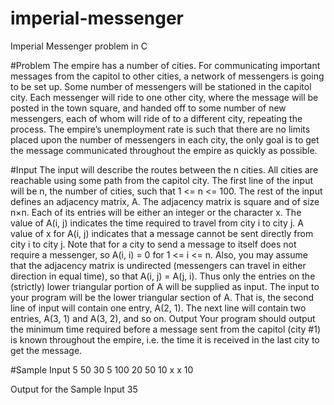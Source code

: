 # imperial-messenger
Imperial Messenger problem in C

#Problem
The empire has a number of cities. For communicating important messages from the capitol to other cities, a
network of messengers is going to be set up. Some number of messengers will be stationed in the capitol city. Each
messenger will ride to one other city, where the message will be posted in the town square, and handed off to some
number of new messengers, each of whom will ride of to a different city, repeating the process. The empire’s
unemployment rate is such that there are no limits placed upon the number of messengers in each city, the only goal
is to get the message communicated throughout the empire as quickly as possible.

#Input
The input will describe the routes between the n cities. All cities are reachable using some path from the capitol
city. The first line of the input will be n, the number of cities, such that 1 <= n <= 100. The rest of the input defines
an adjacency matrix, A. The adjacency matrix is square and of size n×n. Each of its entries will be either an integer
or the character x. The value of A(i, j) indicates the time required to travel from city i to city j. A value of x for A(i, j)
indicates that a message cannot be sent directly from city i to city j.
Note that for a city to send a message to itself does not require a messenger, so A(i, i) = 0 for 1 <= i <= n. Also, you
may assume that the adjacency matrix is undirected (messengers can travel in either direction in equal time), so that
A(i, j) = A(j, i). Thus only the entries on the (strictly) lower triangular portion of A will be supplied as input. The input
to your program will be the lower triangular section of A. That is, the second line of input will contain one entry,
A(2, 1). The next line will contain two entries, A(3, 1) and A(3, 2), and so on.
Output
Your program should output the minimum time required before a message sent from the capitol (city #1) is known
throughout the empire, i.e. the time it is received in the last city to get the message.

#Sample Input
5
50
30 5
100 20 50
10 x x 10

Output for the Sample Input
35
